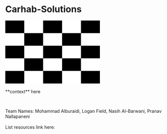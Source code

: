 # Carhab-Solutions
<img src="Checkerboard_pattern.svg.png" alt="Alt text" width="300" height="200">
<p> **context** here </p> 
<br>
<p>Team Names: Mohammad Alburaidi, Logan Field, Nasih Al-Barwani, Pranav Nallapaneni 
<br>
<br>
List resources link here:
</p>
